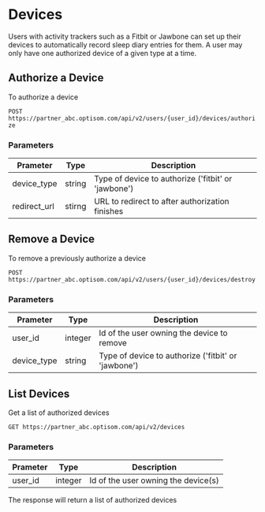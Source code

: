 # Devices

Users with activity trackers such as a Fitbit or Jawbone can set up their devices to
automatically record sleep diary entries for them.  A user may only have one authorized device
of a given type at a time.

## Authorize a Device

To authorize a device

`POST https://partner_abc.optisom.com/api/v2/users/{user_id}/devices/authorize`

### Parameters

Prameter     |Type      |Description
-------------|----------|------------
device_type  |string    |Type of device to authorize ('fitbit' or 'jawbone')
redirect_url |stirng    |URL to redirect to after authorization finishes

## Remove a Device

To remove a previously authorize a device

`POST https://partner_abc.optisom.com/api/v2/users/{user_id}/devices/destroy`

### Parameters

Prameter     |Type      |Description
-------------|----------|------------
user_id      |integer   |Id of the user owning the device to remove
device_type  |string    |Type of device to authorize ('fitbit' or 'jawbone')


## List Devices

Get a list of authorized devices

`GET https://partner_abc.optisom.com/api/v2/devices`

### Parameters

Prameter     |Type      |Description
-------------|----------|------------
user_id      |integer   |Id of the user owning the device(s)

The response will return a list of authorized devices
